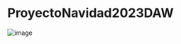# ProyectoNavidad2023DAW
![image](https://github.com/jaimemateherraiz/ProyectoNavidad2023DAW/assets/150348896/67c4812b-2fc0-48dd-93fa-927c8b812654)
